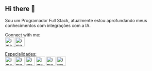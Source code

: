 ## Hi there 👋

Sou um Programador Full Stack, atualmente estou aprofundando meus conhecimentos com integrações com a IA.

Connect with me:<br>
<a href="https://www.linkedin.com/in/paulorobertoweb"><img src="https://github.com/user-attachments/assets/709e02d6-1005-4f37-aef8-88302491bea4" width="30px" alt="imagem-linkedin">
<a href="https://www.instagram.com/paullinhorobert"><img src="https://github.com/user-attachments/assets/0f19e105-19de-4328-b66f-c977a3dc379b" width="30px" alt="imagem-instagram">

Especialidades:<br>
<img src="https://github.com/user-attachments/assets/a1c2dacc-da9f-46a0-b275-62420d9a998d" width="30px" alt="imagem-javascript">
<img src="https://github.com/user-attachments/assets/c25eb009-9643-4e99-a41f-f47a3e8148c4" width="30px" alt="imagem-react">
<img src="https://github.com/user-attachments/assets/6ab29d0b-0c21-4c93-9ea9-c0b2165fa8b4" width="30px" alt="imagem-typescript">
<img src="https://github.com/user-attachments/assets/0e0249ad-e291-4a86-8c16-77c0744979a4" width="30px" alt="imagem-angular">
<img src="https://github.com/user-attachments/assets/b1680ecf-489b-47db-931e-996c2d5bf143" width="30px" alt="imagem-node">
<img src="https://github.com/user-attachments/assets/a402bce8-e3fe-4afc-a703-9035de57d6b9" width="30px" alt="imagem-aws">





